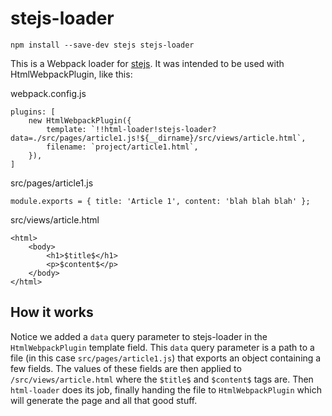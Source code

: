 # stejs-loader

`npm install --save-dev stejs stejs-loader`

This is a Webpack loader for [stejs](https://github.com/ItsaMeTuni/stejs). It was intended to be used with HtmlWebpackPlugin, like this:

webpack.config.js
```
plugins: [
    new HtmlWebpackPlugin({
        template: `!!html-loader!stejs-loader?data=./src/pages/article1.js!${__dirname}/src/views/article.html`,
        filename: `project/article1.html`,
    }),
]
```

src/pages/article1.js
```
module.exports = { title: 'Article 1', content: 'blah blah blah' };
```

src/views/article.html
```
<html>
    <body>
        <h1>$title$</h1>
        <p>$content$</p>
    </body>
</html>
```

## How it works

Notice we added a `data` query parameter to stejs-loader in the `HtmlWebpackPlugin` template field. This `data` query parameter is a path to a file (in this case `src/pages/article1.js`) that exports an object containing a few fields. The values of these fields are then applied to `/src/views/article.html` where the `$title$` and `$content$` tags are. Then `html-loader` does its job, finally handing the file to `HtmlWebpackPlugin` which will generate the page and all that good stuff.